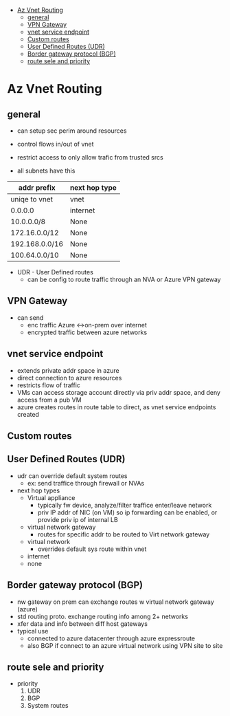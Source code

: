 - [Az Vnet Routing](#az-vnet-routing)
  - [general](#general)
  - [VPN Gateway](#vpn-gateway)
  - [vnet service endpoint](#vnet-service-endpoint)
  - [Custom routes](#custom-routes)
  - [User Defined Routes (UDR)](#user-defined-routes-udr)
  - [Border gateway protocol (BGP)](#border-gateway-protocol-bgp)
  - [route sele and priority](#route-sele-and-priority)
# Az Vnet Routing 

## general
* can setup sec perim around resources
* control flows in/out of vnet
* restrict access to only allow trafic from trusted srcs


* all subnets have this


|addr prefix|next hop type|
|-|-|
|uniqe to vnet|vnet|
|0.0.0.0|internet|
|10.0.0.0/8|None|
|172.16.0.0/12|None|
|192.168.0.0/16|None|
|100.64.0.0/10|None|

* UDR - User Defined routes
  * can be config to route traffic through an NVA or Azure VPN gateway


## VPN Gateway
* can send 
  * enc traffic Azure <->on-prem over internet
  * encrypted traffic between azure networks

## vnet service endpoint
* extends private addr space in azure
* direct connection to azure resources
* restricts flow of traffic
* VMs can access storage account directly via priv addr space, and deny access from a pub VM
* azure creates routes in route table to direct, as vnet service endpoints created

## Custom routes
## User Defined Routes (UDR)
* udr can override default system routes
  * ex: send traffice through firewall or NVAs
* next hop types
  * Virtual appliance
    * typically fw device, analyze/filter traffice enter/leave network
    * priv IP addr of NIC (on VM) so ip forwarding can be enabled, or provide priv ip of internal LB
  * virtual network gateway
    * routes for specific addr to be routed to Virt network gateway
  * virtual network
    * overrides default sys route within vnet
  * internet
  * none

## Border gateway protocol (BGP)
* nw gateway on prem can exchange routes w virtual network gateway (azure) 
* std routing proto. exchange routing info among 2+ networks
* xfer data and info between diff host gateways
* typical use
  * connected to azure datacenter through azure expressroute
  * also BGP if connect to an azure virtual network using VPN site to site

## route sele and priority
* priority
  1. UDR
  2. BGP
  3. System routes